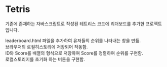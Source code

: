 # Tetris

기존에 존재하는 자바스크립트로 작성된 테트리스 코드에 리더보드를 추가한 프로젝트입니다.

leaderboard.html 파일을 추가하여 유저들의 순위를 나타내는 창을 만듦. <br/>
브라우저의 로컬히스토리에 저장되어 작동함. <br/>
ID와 Score를 배열의 형식으로 저장하여 Score를 정렬하여 순위를 구현함. <br/>
로컬스토리지를 초기화 하는 버튼을 구현함. <br/>

